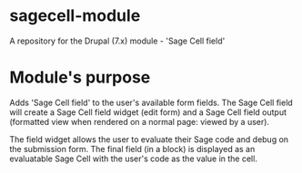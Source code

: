 sagecell-module
===============

A repository for the Drupal (7.x) module - 'Sage Cell field'

Module's purpose
================

Adds 'Sage Cell field' to the user's available form fields. The Sage Cell field will create a Sage Cell field
widget (edit form) and a Sage Cell field output (formatted view when rendered on a normal page: viewed by a user).

The field widget allows the user to evaluate their Sage code and debug on the submission form.
The final field (in a block) is displayed as an evaluatable Sage Cell with the user's code as the value in the cell.